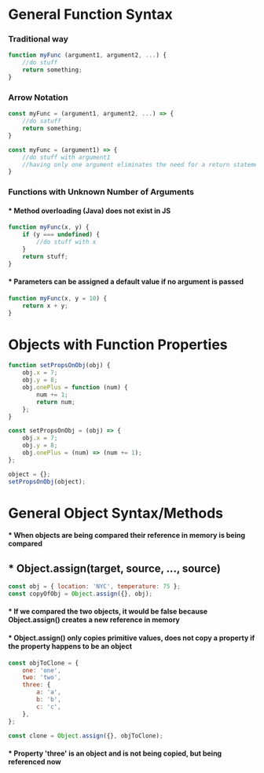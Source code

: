 # General Function Syntax

### Traditional way

```javascript
function myFunc (argument1, argument2, ...) {
    //do stuff
    return something;
}
```

### Arrow Notation

```javascript
const myFunc = (argument1, argument2, ...) => {
    //do satuff
    return something;
}

const myFunc = (argument1) => {
    //do stuff with argument1
    //having only one argument eliminates the need for a return statement
}
```

### Functions with Unknown Number of Arguments

#### \* Method overloading (Java) does not exist in JS

```javascript
function myFunc(x, y) {
	if (y === undefined) {
		//do stuff with x
	}
	return stuff;
}
```

#### \* Parameters can be assigned a default value if no argument is passed

```javascript
function myFunc(x, y = 10) {
	return x + y;
}
```

# Objects with Function Properties

```javascript
function setPropsOnObj(obj) {
	obj.x = 7;
	obj.y = 8;
	obj.onePlus = function (num) {
		num += 1;
		return num;
	};
}

const setPropsOnObj = (obj) => {
	obj.x = 7;
	obj.y = 8;
	obj.onePlus = (num) => (num += 1);
};

object = {};
setPropsOnObj(object);
```

# General Object Syntax/Methods

#### \* When objects are being compared their reference in memory is being compared

## \* Object.assign(target, source, ..., source)

```javascript
const obj = { location: 'NYC', temperature: 75 };
const copyOfObj = Object.assign({}, obj);
```

#### \* If we compared the two objects, it would be false because Object.assign() creates a new reference in memory

#### \* Object.assign() only copies primitive values, does not copy a property if the property happens to be an object

```javascript
const objToClone = {
	one: 'one',
	two: 'two',
	three: {
		a: 'a',
		b: 'b',
		c: 'c',
	},
};

const clone = Object.assign({}, objToClone);
```

#### \* Property 'three' is an object and is not being copied, but being referenced now
